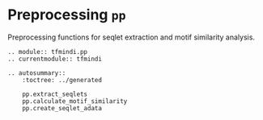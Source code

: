 # Preprocessing `pp`

Preprocessing functions for seqlet extraction and motif similarity analysis.

```{eval-rst}
.. module:: tfmindi.pp
.. currentmodule:: tfmindi

.. autosummary::
    :toctree: ../generated

    pp.extract_seqlets
    pp.calculate_motif_similarity
    pp.create_seqlet_adata
```
